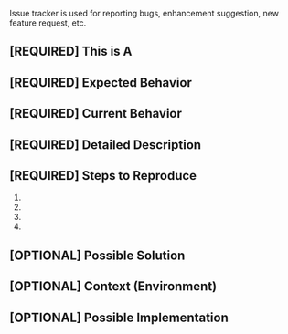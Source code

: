 Issue tracker is used for reporting bugs, enhancement suggestion, new feature request, etc.


<!--- Provide a general summary of the issue in the Title above -->
## [REQUIRED] This is A
<!--- Bug, Enhancement, New Feature --->


## [REQUIRED] Expected Behavior
<!--- Tell us what should happen -->


## [REQUIRED] Current Behavior
<!--- Tell us what happens instead of the expected behavior -->


## [REQUIRED] Detailed Description
<!--- Provide a detailed description of the change or addition you are proposing -->

## [REQUIRED] Steps to Reproduce
<!--- Provide a link to a live example, or an unambiguous set of steps to -->
<!--- reproduce this bug. Include code to reproduce, if relevant -->
1.
2.
3.
4.

## [OPTIONAL] Possible Solution
<!--- Not obligatory, but suggest a fix/reason for the bug, -->


## [OPTIONAL] Context (Environment)
<!--- How has this issue affected you? What are you trying to accomplish? -->
<!--- Providing context helps us come up with a solution that is most useful in the real world -->

<!--- Provide a general summary of the issue in the Title above -->

## [OPTIONAL] Possible Implementation
<!--- Not obligatory, but suggest an idea for implementing addition or change -->

